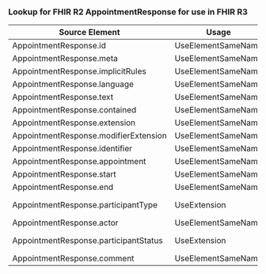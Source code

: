 ### Lookup for FHIR R2 AppointmentResponse for use in FHIR R3

| Source Element | Usage | Target |
| -------------- | ----- | ------ |
| AppointmentResponse.id | UseElementSameName | AppointmentResponse.id |
| AppointmentResponse.meta | UseElementSameName | AppointmentResponse.meta |
| AppointmentResponse.implicitRules | UseElementSameName | AppointmentResponse.implicitRules |
| AppointmentResponse.language | UseElementSameName | AppointmentResponse.language |
| AppointmentResponse.text | UseElementSameName | AppointmentResponse.text |
| AppointmentResponse.contained | UseElementSameName | AppointmentResponse.contained |
| AppointmentResponse.extension | UseElementSameName | AppointmentResponse.extension |
| AppointmentResponse.modifierExtension | UseElementSameName | AppointmentResponse.modifierExtension |
| AppointmentResponse.identifier | UseElementSameName | AppointmentResponse.identifier |
| AppointmentResponse.appointment | UseElementSameName | AppointmentResponse.appointment |
| AppointmentResponse.start | UseElementSameName | AppointmentResponse.start |
| AppointmentResponse.end | UseElementSameName | AppointmentResponse.end |
| AppointmentResponse.participantType | UseExtension | http://hl7.org/fhir/1.0/StructureDefinition/extension-AppointmentResponse.participantType |
| AppointmentResponse.actor | UseElementSameName | AppointmentResponse.actor |
| AppointmentResponse.participantStatus | UseExtension | http://hl7.org/fhir/1.0/StructureDefinition/extension-AppointmentResponse.participantStatus |
| AppointmentResponse.comment | UseElementSameName | AppointmentResponse.comment |
